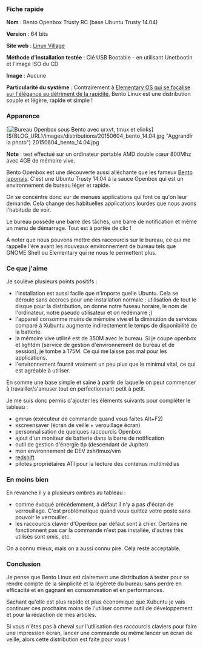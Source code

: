 ### Fiche rapide

**Nom** : Bento Openbox Trusty RC (base Ubuntu Trusty 14.04)

**Version** : 64 bits

**Site web** : [Linux Village](http://linuxvillage.org "Se rendre sur le site de Linux Village")

**Méthode d'installation testée** : Clé USB Bootable - en utilisant Unetbootin et l'image ISO du CD

**Image** : Aucune

**Particularité du système** : Contrairement à [Elementary OS qui se focalise sur l'élégance au détriment de la rapidité](${BLOG_URL}/${POSTDIR_NAME}/se_elementary_os_freya_0_3.html "Lire l'article d'Elementary OS"), Bento Linux est une distribution souple et légère, rapide et simple !

### Apparence

[![Bureau Openbox sous Bento avec urxvt, tmux et elinks](${BLOG_URL}/images/distributions/20150604_bento_14.04-490.jpg)](${BLOG_URL}/images/distributions/20150604_bento_14.04.jpg "Aggrandir la photo")
20150604_bento_14.04.jpg

**Note** : test effectué sur un ordinateur portable AMD double cœur 800Mhz avec 4GB de mémoire vive.

Bento Openbox est une découverte aussi alléchante que les fameux [Bento japonais](http://fr.wikipedia.org/wiki/Bento "Découvrir sur Wikipédia ce que sont les Bento japonais"). C'est une Ubuntu Trusty 14.04 à la sauce Openbox qui est un environnement de bureau léger et rapide.

On se concentre donc sur de menues applications qui font ce qu'on leur demande. Cela change des habituelles applications lourdes que nous avons l'habitude de voir.

Le bureau possède une barre des tâches, une barre de notification et même un menu de démarrage. Tout est à portée de clic !

À noter que nous pouvons mettre des raccourcis sur le bureau, ce qui me rappelle l'ère avant les nouveaux environnement de bureau tels que GNOME Shell ou Elementary qui ne nous le permettent plus.

### Ce que j'aime

Je soulève plusieurs points positifs :

  * l'installation est aussi facile que n'importe quelle Ubuntu. Cela se déroule sans accrocs pour une installation normale : utilisation de tout le disque pour la distribution, on donne notre fuseau horaire, le nom de l'ordinateur, notre pseudo utilisateur et on redémarre ;)
  * l'appareil consomme moins de mémoire vive et la diminution de services comparé à Xubuntu augmente indirectement le temps de disponibilité de la batterie.
  * la mémoire vive utilisé est de 350M avec le bureau. Si je coupe openbox et lightdm (service de gestion d'environnement de bureau et de session), je tombe à 175M. Ce qui me laisse pas mal pour les applications.
  * l'environnement fournit vraiment un peu plus que le minimul vital, ce qui est agréable à utiliser.

En somme une base simple et saine à partir de laquelle on peut commencer à travailler/s'amuser tout en perfectionnant petit à petit.

Je me suis donc permis d'ajouter les éléments suivants pour compléter le tableau : 

  * gmrun (exécuteur de commande quand vous faites Alt+F2)
  * xscreensaver (écran de veille + verouillage écran)
  * personnalisation de quelques raccourcis Openbox
  * ajout d'un moniteur de batterie dans la barre de notification
  * outil de gestion d'énergie tlp (descendant de Jupiter)
  * mon environnement de DEV zsh/tmux/vim
  * [redshift](${BLOG_URL}/${POSTDIR_NAME}/contraste_du_bureau_avec_redshift.html "Lire l'article de Redshift sur ce blog")
  * pilotes propriétaires ATI pour la lecture des contenus multimédias

### En moins bien

En revanche il y a plusieurs ombres au tableau : 

  * comme évoqué précédemment, à défaut il n'y a pas d'écran de verrouillage. C'est problématique quand vous quittez votre poste sans pouvoir le verrouiller…
  * les raccourcis clavier d'Openbox par défaut sont à chier. Certains ne fonctionnent pas car la commande n'est pas installée, d'autres très utilisés sont omis, etc.

On a connu mieux, mais on a aussi connu pire. Cela reste acceptable.

### Conclusion

Je pense que Bento Linux est clairement une distribution à tester pour se rendre compte de la simplicité et la légèreté du bureau sans perdre en efficacité et en gagnant en consommation et en performances.

Sachant qu'elle est plus rapide et plus économique que Xubuntu je vais continuer ces prochains moins de l'utiliser comme outil de développement et pour la rédaction de mes articles.

Si vous n'êtes pas à cheval sur l'utilisation des raccourcis claviers pour faire une impression écran, lancer une commande ou même lancer un écran de veille, alors cette distribution est faite pour vous !

